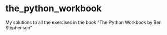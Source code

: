 # the_python_workbook
My solutions to all the exercises in the book "The Python Workbook by Ben Stephenson"
